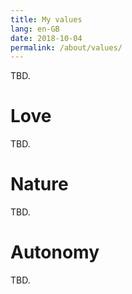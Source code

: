 ```yaml
---
title: My values
lang: en-GB
date: 2018-10-04
permalink: /about/values/
---
```


TBD.

# Love

TBD.

# Nature

TBD.

# Autonomy

TBD.
